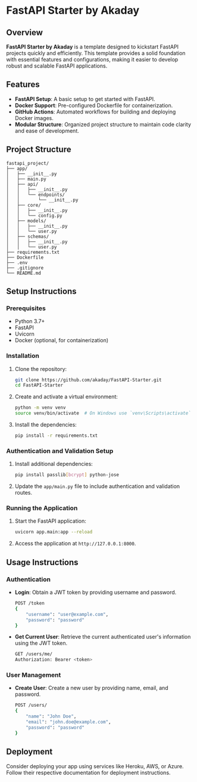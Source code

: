 # FastAPI Starter by Akaday

## Overview
**FastAPI Starter by Akaday** is a template designed to kickstart FastAPI projects quickly and efficiently. This template provides a solid foundation with essential features and configurations, making it easier to develop robust and scalable FastAPI applications.

## Features
- **FastAPI Setup**: A basic setup to get started with FastAPI.
- **Docker Support**: Pre-configured Dockerfile for containerization.
- **GitHub Actions**: Automated workflows for building and deploying Docker images.
- **Modular Structure**: Organized project structure to maintain code clarity and ease of development.

## Project Structure
```plaintext
fastapi_project/
├── app/
│   ├── __init__.py
│   ├── main.py
│   ├── api/
│   │   ├── __init__.py
│   │   └── endpoints/
│   │       └── __init__.py
│   ├── core/
│   │   ├── __init__.py
│   │   └── config.py
│   ├── models/
│   │   ├── __init__.py
│   │   └── user.py
│   ├── schemas/
│   │   ├── __init__.py
│   │   └── user.py
├── requirements.txt
├── Dockerfile
├── .env
├── .gitignore
└── README.md
```

## Setup Instructions

### Prerequisites
- Python 3.7+
- FastAPI
- Uvicorn
- Docker (optional, for containerization)

### Installation

1. Clone the repository:
    ```sh
    git clone https://github.com/akaday/FastAPI-Starter.git
    cd FastAPI-Starter
    ```

2. Create and activate a virtual environment:
    ```sh
    python -m venv venv
    source venv/bin/activate  # On Windows use `venv\Scripts\activate`
    ```

3. Install the dependencies:
    ```sh
    pip install -r requirements.txt
    ```

### Authentication and Validation Setup

1. Install additional dependencies:
    ```sh
    pip install passlib[bcrypt] python-jose
    ```

2. Update the `app/main.py` file to include authentication and validation routes.

### Running the Application

1. Start the FastAPI application:
    ```sh
    uvicorn app.main:app --reload
    ```

2. Access the application at `http://127.0.0.1:8000`.

## Usage Instructions

### Authentication

- **Login**: Obtain a JWT token by providing username and password.
    ```sh
    POST /token
    {
        "username": "user@example.com",
        "password": "password"
    }
    ```

- **Get Current User**: Retrieve the current authenticated user's information using the JWT token.
    ```sh
    GET /users/me/
    Authorization: Bearer <token>
    ```

### User Management

- **Create User**: Create a new user by providing name, email, and password.
    ```sh
    POST /users/
    {
        "name": "John Doe",
        "email": "john.doe@example.com",
        "password": "password"
    }
    ```

## Deployment

Consider deploying your app using services like Heroku, AWS, or Azure. Follow their respective documentation for deployment instructions.
